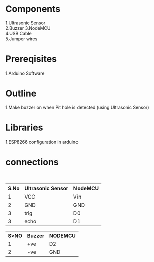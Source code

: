 # Components
1.Ultrasonic Sensor<br>
2.Buzzer
3.NodeMCU<br>
4.USB Cable<br>
5.Jumper wires<br>


# Prereqisites
1.Arduino Software


# Outline
1.Make buzzer on when Pit hole is detected (using Ultrasonic Sensor)


# Libraries
1.ESP8266 configuration in arduino<br>

# connections
<table>
  <tr>
    <th>S.No</th>
    <th>Ultrasonic Sensor</th>
    <th>NodeMCU</th>
  </tr>
  <tr>
    <td>1</td>
    <td>VCC</td>
    <td>Vin</td>
  </tr>
  <tr>
    <td>2</td>
    <td>GND</td>
    <td>GND</td>
  </tr>
  <tr>
    <td>3</td>
    <td>trig</td>
    <td>D0</td>
  </tr>
  <tr>
    <td>3</td>
    <td>echo</td>
    <td>D1</td>
  </tr>
  </table>
  
  <table>
  <tr>
    <th>S>NO</th>
    <th>Buzzer</th>
    <th>NODEMCU</th>
  </tr>
  <tr>
    <td>1</td>
    <td>+ve</td>
    <td>D2</td>
  </tr>
  <tr>
    <td>2</td>
    <td>-ve</td>
    <td>GND</td>
  </tr>
</table>
    
